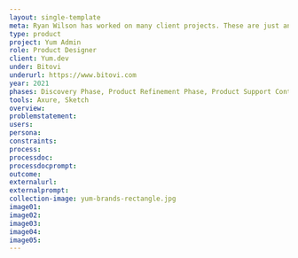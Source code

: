 ```yaml
---
layout: single-template
meta: Ryan Wilson has worked on many client projects. These are just an example of some of the excellent product design work that he could do on your project.
type: product
project: Yum Admin
role: Product Designer
client: Yum.dev
under: Bitovi
underurl: https://www.bitovi.com
year: 2021
phases: Discovery Phase, Product Refinement Phase, Product Support Contract, Product Review Contract
tools: Axure, Sketch
overview:
problemstatement:
users:
persona:
constraints:
process:
processdoc:
processdocprompt:
outcome:
externalurl:
externalprompt:
collection-image: yum-brands-rectangle.jpg
image01:
image02:
image03:
image04:
image05:
---
```

